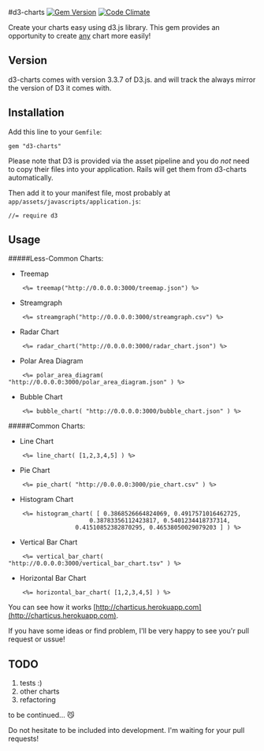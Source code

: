 #d3-charts [![Gem Version](https://badge.fury.io/rb/d3-charts.svg)](http://badge.fury.io/rb/d3-charts) [![Code Climate](https://codeclimate.com/github/bmalets/d3-charts/badges/gpa.svg)](https://codeclimate.com/github/bmalets/d3-charts)

Create your charts easy using d3.js library.
This gem provides an opportunity to create [any](http://en.wikipedia.org/wiki/Chart#Types_of_charts) chart more easily!


## Version

d3-charts comes with version 3.3.7 of D3.js. and will track the always
mirror the version of D3 it comes with.


## Installation

Add this line to your `Gemfile`:

    gem "d3-charts"

Please note that D3 is provided via the asset pipeline and you do *not* need to copy their files into your application. 
Rails will get them from d3-charts automatically.

Then add it to your manifest file, most probably at `app/assets/javascripts/application.js`:

    //= require d3


## Usage

#####Less-Common Charts:

- Treemap
```
	<%= treemap("http://0.0.0.0:3000/treemap.json") %>
```
- Streamgraph	
```
	<%= streamgraph("http://0.0.0.0:3000/streamgraph.csv") %>
```
- Radar Chart
```
	<%= radar_chart("http://0.0.0.0:3000/radar_chart.json") %>
```
- Polar Area Diagram
```
	<%= polar_area_diagram( "http://0.0.0.0:3000/polar_area_diagram.json" ) %>
```
- Bubble Chart
```
	<%= bubble_chart( "http://0.0.0.0:3000/bubble_chart.json" ) %>
```
#####Common Charts:

- Line Chart
```
	<%= line_chart( [1,2,3,4,5] ) %>
```
- Pie Chart
```
	<%= pie_chart( "http://0.0.0.0:3000/pie_chart.csv" ) %>
```
- Histogram Chart
```
	<%= histogram_chart( [ 0.3868526664824069, 0.4917571016462725, 
		               0.38783356112423817, 0.5401234418737314, 
			       0.41510852382870295, 0.46538050029079203 ] ) %>
```
- Vertical Bar Chart
```
	<%= vertical_bar_chart( "http://0.0.0.0:3000/vertical_bar_chart.tsv" ) %>
```
- Horizontal Bar Chart
```
	<%= horizontal_bar_chart( [1,2,3,4,5] ) %>
```

 You can see how it works [http://charticus.herokuapp.com](http://charticus.herokuapp.com).
 
 If you have some ideas or find problem, I'll be very happy to see you'r pull request or ussue!

## TODO
1. tests :)
2. other charts
3. refactoring

to be continued... :smirk_cat:

Do not hesitate to be included into development. I'm waiting for your pull requests!
